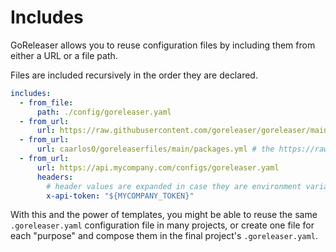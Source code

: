 # Includes

<!-- md:pro -->

GoReleaser allows you to reuse configuration files by including them from either
a URL or a file path.

Files are included recursively in the order they are declared.

```yaml title=".goreleaser.yaml"
includes:
  - from_file:
      path: ./config/goreleaser.yaml
  - from_url:
      url: https://raw.githubusercontent.com/goreleaser/goreleaser/main/.goreleaser.yaml
  - from_url:
      url: caarlos0/goreleaserfiles/main/packages.yml # the https://raw.githubusercontent.com/ prefix may be omitted
  - from_url:
      url: https://api.mycompany.com/configs/goreleaser.yaml
      headers:
        # header values are expanded in case they are environment variables
        x-api-token: "${MYCOMPANY_TOKEN}"
```

With this and the power of templates, you might be able to reuse the same
`.goreleaser.yaml` configuration file in many projects, or create one file for
each "purpose" and compose them in the final project's `.goreleaser.yaml`.
